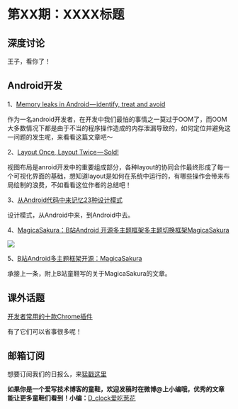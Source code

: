 # 第XX期：XXXX标题

## 深度讨论

[]()

王子，看你了！

## Android开发

1、[Memory leaks in Android — identify, treat and avoid](https://medium.com/freenet-engineering/memory-leaks-in-android-identify-treat-and-avoid-d0b1233acc8#.x30aeimt7)

作为一名android开发者，在开发中我们最怕的事情之一莫过于OOM了，而OOM大多数情况下都是由于不当的程序操作造成的内存泄漏导致的，如何定位并避免这一问题的发生呢，来看看这篇文章吧～

2、[Layout Once, Layout Twice — Sold!](https://medium.com/@britt.barak/layout-once-layout-twice-sold-aef156ff16a4#.qmewhmsyu)

视图布局是anroid开发中的重要组成部分，各种layout的协同合作最终形成了每一个可视化界面的基础，想知道layout是如何在系统中运行的，有哪些操作会带来布局绘制的浪费，不如看看这位作者的总结吧！

3、[从Android代码中来记忆23种设计模式](http://www.jianshu.com/p/1a9f571ad7c0)

设计模式，从Android中来，到Android中去。

4、[MagicaSakura：B站Android 开源多主题框架多主题切换框架MagicaSakura](https://github.com/Bilibili/MagicaSakura)

![](https://github.com/xyczero/MagicaSakura/raw/master/screenshot/magicasakura.gif)

5、[B站Android多主题框架开源：MagicaSakura](http://mp.weixin.qq.com/s?__biz=MzA4MjU5NTY0NA==&mid=2653418916&idx=1&sn=18792983f1c86d999004eccadf0a42f9&scene=1&srcid=0628W4oFnmdRguEvi3AUijpo#wechat_redirect)

承接上一条，附上B站童鞋写的关于MagicaSakura的文章。

## 课外话题

[开发者常用的十款Chrome插件](http://mp.weixin.qq.com/s?__biz=MzA4MjU5NTY0NA==&mid=2653418938&idx=1&sn=2fa6de36c3e07a8b9e767d9e7984b740&scene=1&srcid=0628bA8Tt5QVD6Uye2keWKOO#wechat_redirect)

有了它们可以省事很多呢！


## 邮箱订阅

想要订阅我们的日报么，来[猛戳这里](http://list.qq.com/cgi-bin/qf_invite?id=d469993d2c888e971c0fbb2309c4d84256968386b126b967)

**如果你是一个爱写技术博客的童鞋，欢迎发稿时在微博@上小编哦，优秀的文章能让更多童鞋们看到！小编：**[D_clock爱吃葱花](http://weibo.com/2480694892/profile?rightmod=1&wvr=6&mod=personinfo&is_all=1)
